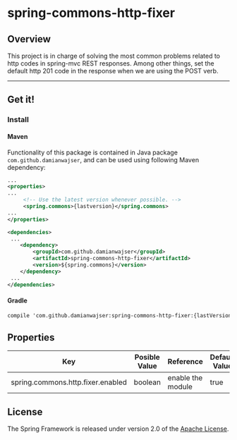 # spring-commons-http-fixer

## Overview

This project is in charge of solving the most common problems related to http codes in spring-mvc REST responses. Among
other things, set the default http 201 code in the response when we are using the POST verb.

-----

## Get it!

### Install

#### Maven

Functionality of this package is contained in Java package `com.github.damianwajser`, and can be used using following
Maven dependency:

```xml
...
<properties>
...
     <!-- Use the latest version whenever possible. -->
     <spring.commons>{lastversion}</spring.commons>
...
</properties>

<dependencies>
 ...
    <dependency>
        <groupId>com.github.damianwajser</groupId>
        <artifactId>spring-commons-http-fixer</artifactId>
        <version>${spring.commons}</version>
    </dependency>
 ...
</dependencies>
 ```

#### Gradle

 ```xml
 compile 'com.github.damianwajser:spring-commons-http-fixer:{lastVersion}'
 ```

## Properties

| Key | Posible Value | Reference | Default Value 
|--|--|--|--  
| spring.commons.http.fixer.enabled | boolean | enable the module | true

## License

The Spring Framework is released under version 2.0 of the [Apache License](http://www.apache.org/licenses/LICENSE-2.0).
